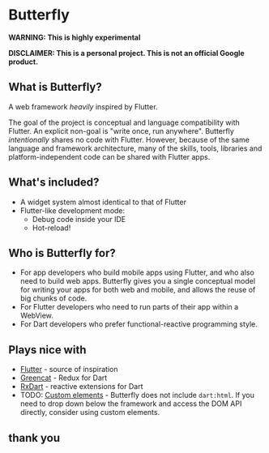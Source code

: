 # Butterfly

**WARNING: This is highly experimental**

**DISCLAIMER: This is a personal project. This is not an official Google product.**

## What is Butterfly?

A web framework _heavily_ inspired by Flutter.

The goal of the project is conceptual and language compatibility with
Flutter. An explicit non-goal is "write once, run anywhere". Butterfly
_intentionally_ shares no code with Flutter. However, because of the same
language and framework architecture, many of the skills, tools, libraries
and platform-independent code can be shared with Flutter apps.

## What's included?

- A widget system almost identical to that of Flutter
- Flutter-like development mode:
  - Debug code inside your IDE
  - Hot-reload!

## Who is Butterfly for?

- For app developers who build mobile apps using Flutter, and who also need
  to build web apps. Butterfly gives you a single conceptual model for writing
  your apps for both web and mobile, and allows the reuse of big chunks of code.
- For Flutter developers who need to run parts of their app within a WebView.
- For Dart developers who prefer functional-reactive programming style.

## Plays nice with

- [Flutter](http://flutter.io) - source of inspiration
- [Greencat](https://github.com/alexeieleusis/greencat) - Redux for Dart
- [RxDart](https://github.com/ReactiveX/rxdart) - reactive extensions for Dart
- TODO: [Custom elements](https://developer.mozilla.org/en-US/docs/Web/Web_Components/Custom_Elements) -
  Butterfly does not include `dart:html`. If you need to drop down below the
  framework and access the DOM API directly, consider using custom elements.
## thank you
